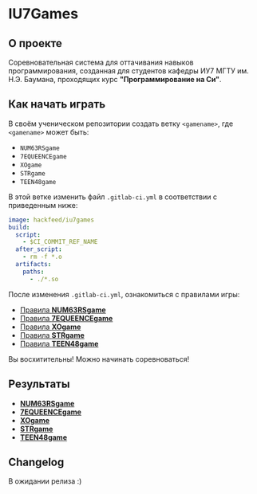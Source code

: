 # IU7Games

## О проекте
Соревновательная система для оттачивания навыков программирования, созданная для студентов кафедры ИУ7 МГТУ им. Н.Э. Баумана, проходящих курс **"Программирование на Си"**.

## Как начать играть 

В своём ученическом репозитории создать ветку `<gamename>`, 
где `<gamename>` может быть:
* `NUM63RSgame`
* `7EQUEENCEgame`
* `XOgame`
* `STRgame`
* `TEEN48game`

В этой ветке изменить файл `.gitlab-ci.yml` в соответствии с приведенным ниже:
```yaml
image: hackfeed/iu7games
build:
  script:
    - $CI_COMMIT_REF_NAME
  after_script:
    - rm -f *.o
  artifacts:
    paths:
      - ./*.so
```

После изменения `.gitlab-ci.yml`, ознакомиться с правилами игры:

* [Правила **NUM63RSgame**](https://git.iu7.bmstu.ru/IU7-Projects/iu7games/wikis/NUMB63RSgame-Greeting#показания-к-выполнению-задания)
* [Правила **7EQUEENCEgame**](https://git.iu7.bmstu.ru/IU7-Projects/iu7games/wikis/7EQUEENCEgame-Greeting#показания-к-выполнению-задания)
* [Правила **XOgame**](https://git.iu7.bmstu.ru/IU7-Projects/iu7games/wikis/XOgame-Greeting#показания-к-выполнению-задания)
* [Правила **STRgame**](https://git.iu7.bmstu.ru/IU7-Projects/iu7games/wikis/STRgame-Greeting#показания-к-выполнению-задания)
* [Правила **TEEN48game**](https://git.iu7.bmstu.ru/IU7-Projects/iu7games/wikis/TEEN48game-Greeting#показания-к-выполнению-задания)

Вы восхитительны! Можно начинать соревноваться!

## Результаты

* [**NUM63RSgame**](NUM63RSgame-Leaderboard)
* [**7EQUEENCEgame**](7EQUEENCEgame-Leaderboard)
* [**XOgame**](XOgame-Leaderboard)
* [**STRgame**](STRgame-Leaderboard)
* [**TEEN48game**](TEEN48game-Leaderboard)

## Changelog

В ожидании релиза :)
